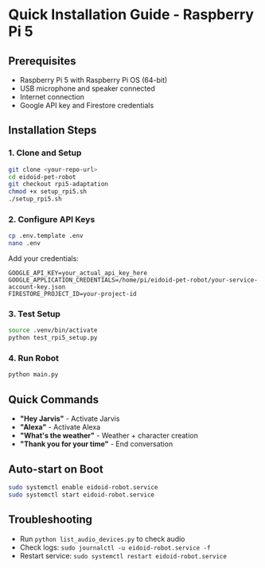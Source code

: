 # Quick Installation Guide - Raspberry Pi 5

## Prerequisites
- Raspberry Pi 5 with Raspberry Pi OS (64-bit)
- USB microphone and speaker connected
- Internet connection
- Google API key and Firestore credentials

## Installation Steps

### 1. Clone and Setup
```bash
git clone <your-repo-url>
cd eidoid-pet-robot
git checkout rpi5-adaptation
chmod +x setup_rpi5.sh
./setup_rpi5.sh
```

### 2. Configure API Keys
```bash
cp .env.template .env
nano .env
```

Add your credentials:
```env
GOOGLE_API_KEY=your_actual_api_key_here
GOOGLE_APPLICATION_CREDENTIALS=/home/pi/eidoid-pet-robot/your-service-account-key.json
FIRESTORE_PROJECT_ID=your-project-id
```

### 3. Test Setup
```bash
source .venv/bin/activate
python test_rpi5_setup.py
```

### 4. Run Robot
```bash
python main.py
```

## Quick Commands

- **"Hey Jarvis"** - Activate Jarvis
- **"Alexa"** - Activate Alexa  
- **"What's the weather"** - Weather + character creation
- **"Thank you for your time"** - End conversation

## Auto-start on Boot
```bash
sudo systemctl enable eidoid-robot.service
sudo systemctl start eidoid-robot.service
```

## Troubleshooting
- Run `python list_audio_devices.py` to check audio
- Check logs: `sudo journalctl -u eidoid-robot.service -f`
- Restart service: `sudo systemctl restart eidoid-robot.service`